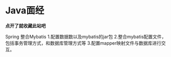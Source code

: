    # Java面经 #

**点开了就收藏此站吧**

Spring 整合Mybatis
1.配置数据数以及mybatis的jar包
2.整合mybatis配置文件，包括事务管理方式，和数据库管理方式等
3.配置mapper映射文件与数据库进行交互。

